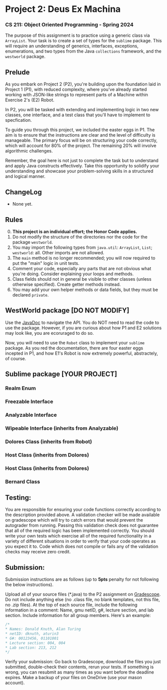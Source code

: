 # Project 2: Deus Ex Machina

###  CS 211: Object Oriented Programming - Spring 2024 

The purpose of this assignment is to practice using a generic class via `ArrayList`. Your task is to create a set of types for the `sublime` package. This will require an understanding of generics, interfaces, exceptions, enumerations, and two types from the Java `collections` framework, and the `westworld` package.

## Prelude

As you embark on Project 2 (P2), you're building upon the foundation laid in Project 1 (P1), with reduced complexity, where you've already started working with JSON-like strings to represent parts of a Machine within Exercise 2's (E2) Robot.

In P2, you will be tasked with extending and implementing logic in two new classes, one interface, and a test class that you'll have to implement to specfication.

To guide you through this project, we included the easter eggs in P1. The aim is to ensure that the instructions are clear and the level of difficulty is manageable. The primary focus will be on structuring your code correctly, which will account for 80% of the project. The remaining 20% will involve algorithmic challenges.

Remember, the goal here is not just to complete the task but to understand and apply Java constructs effectively. Take this opportunity to solidify your understanding and showcase your problem-solving skills in a structured and logical manner.

## ChangeLog

- None yet.

## Rules
0. **This project is an individual effort; the Honor Code applies.**
1. Do not modify the structure of the directories nor the code for the package `westworld`. 
2. You may import the following types from `java.util`: `ArrayList`, `List`; `westworld`: all. Other imports are not allowed.
3. The `main` method is no longer recommended; you will now required to put the "main" logic in unit tests.
4. Comment your code, especially any parts that are not obvious what you're doing. Consider explaining your loops and methods. 
5. Class fields should not in general be visible to other classes (unless otherwise specified). Create getter methods instead.
6. You may add your own helper methods or data fields, but they must be declared `private`.

## WestWorld package [DO NOT MODIFY]
Use the [JavaDoc]() to navigate the API. You do NOT need to read the code to use the package. However, if you are curious about how P1 and E2 solutions may look like, you are ecoruraged to do so.

Now, you will need to use the `Robot` class to implement your `sublime` package. As you red the documentation, there are four easter eggs incepted in P1, and how E1's Robot is now extremely powerful, abstractely, of course.

## Sublime package [YOUR PROJECT]

### Realm Enum


### Freezable Interface

### Analyzable Interface

### Wipeable Interface (inherits from Analyzable)

### Dolores Class (inherits from Robot)

### Host Class (inherits from Dolores)

### Host Class (inherits from Dolores)

### Bernard Class

## Testing:

You are responsible for ensuring your code functions correctly according to the description provided above. A validation checker will be made available on gradescope which will try to catch errors that would prevent the autograder from running. Passing this validation check does not guarantee that all of the required logic has been implemented correctly. You should write your own tests which exercise all of the required functionality in a variety of different situations in order to verify that your code operates as you expect it to. Code which does not compile or fails any of the validation checks may receive zero credit.

## Submission:

Submission instructions are as follows (up to **5pts** penalty for not following the below instructions).

Upload all of your source files (*.java) to the P2 assignment on [Gradescope](https://www.gradescope.com/). Do not include anything else (no .class file, no blank templates, not this file, no .zip files).
At the top of each source file, include the following information in a comment: Name, gmu netID, g#, lecture section, and lab section. Include information for all group members. Here's an example:
```java
/*
* Names: Donald Knuth, Alan Turing
* netID: dknuth, aturin3
* G#: 00123456, 01101001
* Lecture section: 004, 004
* Lab section: 213, 212
*/
```

Verify your submission: Go back to Gradescope, download the files you just submitted, double-check their contents, rerun your tests. If something is wrong, you can resubmit as many times as you want before the deadline expires.
Make a backup of your files on OneDrive (use your mason account).
